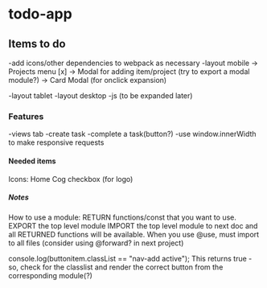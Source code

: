 # todo-app

## Items to do
-add icons/other dependencies to webpack as necessary
-layout mobile
 -> Projects menu [x]
 -> Modal for adding item/project (try to export a modal module?)
 -> Card Modal (for onclick expansion)

-layout tablet
-layout desktop
-js (to be expanded later)


### Features
-views tab
-create task
-complete a task(button?)
-use window.innerWidth to make responsive requests 


#### Needed items
Icons:
Home
Cog
checkbox (for logo)

##### Notes
How to use a module:
RETURN functions/const that you want to use.
EXPORT the top level module
IMPORT the top level module to next doc and all RETURNED functions will be available.
When you use @use, must import to all files (consider using @forward? in next project) 

console.log(buttonitem.classList == "nav-add active");
This returns true - so, check for the classlist and render the correct button from the corresponding module(?)
